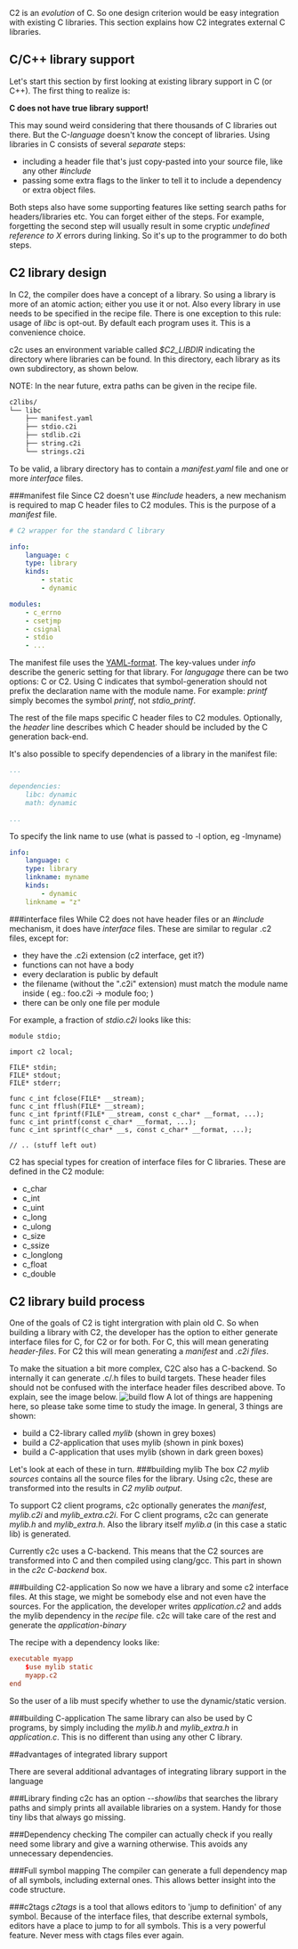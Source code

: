 
C2 is an *evolution* of C. So one design criterion would be easy integration with
existing C libraries. This section explains how C2 integrates external C libraries.

## C/C++ library support
Let's start this section by first looking at existing library support in C (or C++).
The first thing to realize is:

__C does not have true library support!__

This may sound weird considering that there thousands of C libraries out there.
But the C-*language* doesn't know the concept of libraries. Using libraries in C consists
of several *separate* steps:

* including a header file that's just copy-pasted into your source file, like any other
*#include*
* passing some extra flags to the linker to tell it to include a dependency or extra
object files.

Both steps also have some supporting features like setting search paths for headers/libraries etc.
You can forget either of the steps. For example, forgetting the second step will usually result in some
cryptic *undefined reference to X* errors during linking. So it's up to the programmer to
do both steps.

## C2 library design
In C2, the compiler does have a concept of a library. So using a library is more of an
atomic action; either you use it or not. Also every library in use needs to be specified
in the recipe file. There is one exception to this rule: usage of *libc* is opt-out. By
default each program uses it. This is a convenience choice.

c2c uses an environment variable called *$C2_LIBDIR* indicating the directory where
libraries can be found. In this directory, each library as its own subdirectory, as
shown below.

NOTE: In the near future, extra paths can be given in the recipe file.

```bash
c2libs/
└── libc
    ├── manifest.yaml
    ├── stdio.c2i
    ├── stdlib.c2i
    ├── string.c2i
    └── strings.c2i
```

To be valid, a library directory has to contain a *manifest.yaml* file and one or
more *interface* files.

###manifest file
Since C2 doesn't use *#include* headers, a new mechanism is required to map C header
files to C2 modules. This is the purpose of a *manifest* file.

```yaml
# C2 wrapper for the standard C library

info:
    language: c
    type: library
    kinds:
        - static
        - dynamic

modules:
    - c_errno
    - csetjmp
    - csignal
    - stdio
    - ...
```

The manifest file uses the [YAML-format](https://yaml.org). The
key-values under *info* describe the generic setting for that library. For *langugage*
there can be two options: C or C2. Using C indicates that symbol-generation should not
prefix the declaration name with the module name. For example: *printf* simply becomes
the symbol *printf*, not *stdio_printf*.

The rest of the file maps specific C header files to C2 modules. Optionally, the *header*
line describes which C header should be included by the C generation back-end.

It's also possible to specify dependencies of a library in the manifest file:

```yaml
...

dependencies:
    libc: dynamic
    math: dynamic

...
```

To specify the link name to use (what is passed to -l option, eg -lmyname)

```yaml
info:
    language: c
    type: library
    linkname: myname
    kinds:
        - dynamic
    linkname = "z"
```


###interface files
While C2 does not have header files or an *#include* mechanism, it does have *interface*
files. These are similar to regular .c2 files, except for:

* they have the .c2i extension (c2 interface, get it?)
* functions can not have a body
* every declaration is public by default
* the filename (without the ".c2i" extension) must match the module name inside ( eg.: foo.c2i -> module foo; )
* there can be only one file per module

For example, a fraction of *stdio.c2i* looks like this:

```c2
module stdio;

import c2 local;

FILE* stdin;
FILE* stdout;
FILE* stderr;

func c_int fclose(FILE* __stream);
func c_int fflush(FILE* __stream);
func c_int fprintf(FILE* __stream, const c_char* __format, ...);
func c_int printf(const c_char* __format, ...);
func c_int sprintf(c_char* __s, const c_char* __format, ...);

// .. (stuff left out)
```
C2 has special types for creation of interface files for C libraries. These are defined in the C2 module:

* c_char
* c_int
* c_uint
* c_long
* c_ulong
* c_size
* c_ssize
* c_longlong
* c_float
* c_double


## C2 library build process

One of the goals of C2 is tight intergration with plain old C. So when building a
library with C2, the developer has the option to either generate interface files for
C, for C2 or for both. For C, this will mean generating *header-files*. For C2 this
will mean generating a *manifest* and *.c2i files*.

To make the situation a bit more complex, C2C also has a C-backend. So internally
it can generate .c/.h files to build targets. These header files should not be
confused with the interface header files described above. To explain, see the image
below.
![build flow](build_libs.svg)
A lot of things are happening here, so please take some time to study the image.
In general, 3 things are shown:

* build a C2-library called *mylib* (shown in grey boxes)
* build a *C2*-application that uses mylib (shown in pink boxes)
* build a *C*-application that uses mylib (shown in dark green boxes)

Let's look at each of these in turn.
###building mylib
The box *C2 mylib sources* contains all the source files for the library. Using
c2c, these are transformed into the results in *C2 mylib output*.

To support C2 client programs, c2c optionally generates the *manifest*, *mylib.c2i*
and *mylib_extra.c2i*. For C client programs, c2c can generate *mylib.h* and *mylib_extra.h*.
Also the library itself *mylib.a* (in this case a static lib) is generated.

Currently c2c uses a C-backend. This means that the C2 sources are transformed into
C and then compiled using clang/gcc. This part in shown in the *c2c C-backend* box.

###building C2-application
So now we have a library and some c2 interface files. At this stage, we might be
somebody else and not even have the sources. For the application, the developer
writes *application.c2* and adds the mylib dependency in the *recipe* file. c2c
will take care of the rest and generate the *application-binary*

The recipe with a dependency looks like:

```toml
executable myapp
    $use mylib static
    myapp.c2
end
```
So the user of a lib must specify whether to use the dynamic/static version.


###building C-application
The same library can also be used by C programs, by simply including the *mylib.h*
and *mylib_extra.h* in *application.c*. This is no different than using any other
C library.

##advantages of integrated library support

There are several additional advantages of integrating library support in the language

###Library finding
c2c has an option *--showlibs* that searches the library paths and simply prints all
available libraries on a system. Handy for those tiny libs that always go missing.

###Dependency checking
The compiler can actually check if you really need some library and give a warning
otherwise. This avoids any unnecessary dependencies.

###Full symbol mapping
The compiler can generate a full dependency map of all symbols, including external
ones. This allows better insight into the code structure.

###c2tags
*c2tags* is a tool that allows editors to 'jump to definition' of any symbol. Because
of the interface files, that describe external symbols, editors have a place to jump
to for all symbols. This is a very powerful feature. Never mess with ctags files
ever again.


